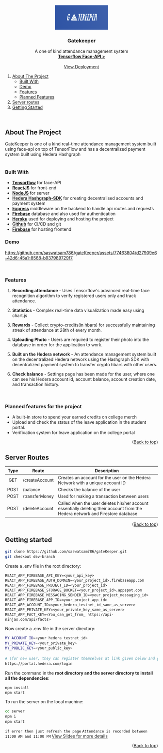 <!-- PROJECT LOGO -->
<br>
<div align="center">
  <a href="#">
    <img src="src/Utilities/Logo.png" alt="GateKeeper Logo" width="175" height="80">
  </a>

  <h3 align="center">Gatekeeper</h3>

  <p align="center">
   A one of kind attendance management system
    <br />
    <a href="https://justadudewhohacks.github.io/face-api.js/docs/index.html"><strong>Tensorflow Face-API ></strong></a>
    <br />
    <br />
    <a target="_blank" href="https://gatekeeper-2a20c.web.app/">View Deployment</a>
  </p>
</div>

<!-- TABLE OF CONTENTS -->

 
  <ol>
    <li>
      <a href="#about-the-project">About The Project
      </a>
      <ul>
        <li><a href="#built-with">Built With</a></li>
        <li><a href="#demo">Demo</a></li>
        <li><a href="#features">Features</a></li>
        <li><a href="#planned-features-for-the-project">Planned Features</a></li>
      </ul>
    </li>
    <li>
       <a href="#server-routes">Server routes</a>
    </li>
    <li>
      <a href="#getting-started">Getting Started</a>
    </li>
  </ol>
<br/>

<!-- ABOUT THE PROJECT -->

## About The Project

GateKeeper is one of a kind real-time attendance management system built using face-api on top of TensorFlow and has a decentralized payment system built using Hedera Hashgraph
<br/><br/>

### Built With

- **[Tensorflow](https://justadudewhohacks.github.io/face-api.js/docs/index.html)** for face-API
- **[ReactJS](https://reactjs.org/docs/getting-started.html)** for front-end
- **[NodeJS]([https://reactjs.org/docs/getting-started.html](https://nodejs.org/docs/latest-v20.x/api/))** for server
- **[Hedera Hashgraph-SDK](https://docs.hedera.com/guides/)** for creating decentralised accounts and payment system
- **[Express](https://expressjs.com/)** middleware on the backend to handle api routes and requests
- **[Firebase](https://firebase.google.com/)** database and also used for authentication
- **[Heroku](https://www.heroku.com/)** used for deploying and hosting the project
- **[Github](https://github.com/)** for CI/CD and git
- **[Firebase](https://firebase.google.com/)** for hosting frontend
  <br/>

### Demo


https://github.com/saswatsam786/gateKeeper/assets/77463804/d27909e6-42d6-45a1-8568-b937989729f7

<br/>

### Features

1. **Recording attendance** - Uses Tensorflow's advanced real-time face recognition algorithm to verify registered users only and track attendance.

2. **Statistics** - Complex real-time data visualization made easy using chart.js

3. **Rewards** - Collect crypto-credits(in hbars) for successfully maintaining streak of attendance at 28th of every month.

4. **Uploading Photo** - Users are required to register their photo into the database in order for the application to work.

5. **Built on the Hedera network** - An attendance management system built on the decentralized Hedera network using the Hashgraph SDK with decentralized payment system to transfer crypto hbars with other users.

6. **Check balance** - Settings page has been made for the user, where one can see his Hedera account id, account balance, account creation date, and transaction history.

<br/>

### Planned features for the project

- A built-in store to spend your earned credits on college merch
- Upload and check the status of the leave application in the student portal.
- Verification system for leave application on the college portal

<p align="right">(<a href="#">Back to top</a>)</p>

<!-- ## Currently working on

1. xyz
2. abc -->

## Server Routes

| Type | Route          | Description                                                                                                                    |
| :--: | -------------- | ------------------------------------------------------------------------------------------------------------------------------ |
| GET  | /createAccount | Creates an account for the user on the Hedera Network with a unique account ID                                                 |
| POST | /balance       | Checks the balance of the user                                                                                                 |
| POST | /transferMoney | Used for making a transaction between users                                                                                    |
| POST | /deleteAccount | Called when the user deletes his/her account essentially deleting their account from the Hedera network and Firestore database |

<p align="right">(<a href="#">Back to top</a>)</p>

## Getting started

```bash
git clone https://github.com/saswatsam786/gateKeeper.git
git checkout dev-branch
```

Create a .env file in the root directory:

```
REACT_APP_FIREBASE_API_KEY=<your_api_key>
REACT_APP_FIREBASE_AUTH_DOMAIN=<your_project_id>.firebaseapp.com
REACT_APP_FIREBASE_PROJECT_ID=<your_project_id>
REACT_APP_FIREBASE_STORAGE_BUCKET=<your_project_id>.appspot.com
REACT_APP_FIREBASE_MESSAGING_SENDER_ID=<your_project_messaging_id>
REACT_APP_FIREBASE_APP_ID=<your_project_app_id>
REACT_APP_ACCOUNT_ID=<your_hedera_testnet_id_same_as_server>
REACT_APP_PRIVATE_KEY=<your_private_key_same_as_server>
REACT_APP_FACT_KEY=<You_can_get_from_ https://api-ninjas.com/api/facts>
```

Now create a .env file in the server directory:

```bash
MY_ACCOUNT_ID=<your_hedera_testnet_id>
MY_PRIVATE_KEY=<your_private_key>
MY_PUBLIC_KEY=<your_public_key>

# (for new user, they can register themselves at link given below and get the above credentials)
https://portal.hedera.com/login
```

Run the command in the **root directory and the server directory to install all the dependencies**:

```
npm install
npm start
```

To run the server on the local machine:

```bash
cd server
npm i
npm start
```

```if error then just refresh the page```
```Attendance is recorded between 11:00 AM and 11:00 PM```
<a align="center" target="_blank" href="https://docs.google.com/presentation/d/1NMp7bxfiAiH_TOWzKF-rweuZy2ipltidb2X6IYFifuc/edit?usp=sharing">View Slides for more details</a>


<p align="right">(<a href="#">Back to top</a>)</p>
